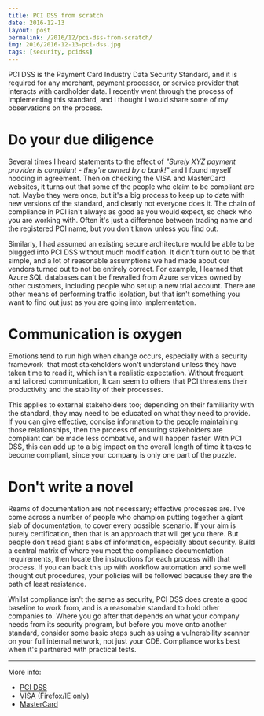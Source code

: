 ```yaml
---
title: PCI DSS from scratch
date: 2016-12-13
layout: post
permalink: /2016/12/pci-dss-from-scratch/
img: 2016/2016-12-13-pci-dss.jpg
tags: [security, pcidss]
---
```

PCI DSS is the Payment Card Industry Data Security Standard, and it is required for any merchant, payment processor, or service provider that interacts with cardholder data. I recently went through the process of implementing this standard, and I thought I would share some of my observations on the process.

# Do your due diligence
 Several times I heard statements to the effect of *"Surely XYZ payment provider is compliant - they're owned by a bank!"* and I found myself nodding in agreement. Then on checking the VISA and MasterCard websites, it turns out that some of the people who claim to be compliant are not. Maybe they were once, but it's a big process to keep up to date with new versions of the standard, and clearly not everyone does it. The chain of compliance in PCI isn't always as good as you would expect, so check who you are working with. Often it's just a difference between trading name and the registered PCI name, but you don't know unless you find out.

Similarly, I had assumed an existing secure architecture would be able to be plugged into PCI DSS without much modification. It didn't turn out to be that simple, and a lot of reasonable assumptions we had made about our vendors turned out to not be entirely correct. For example, I learned that Azure SQL databases can't be firewalled from Azure services owned by other customers, including people who set up a new trial account. There are other means of performing traffic isolation, but that isn't something you want to find out just as you are going into implementation.

# Communication is oxygen
Emotions tend to run high when change occurs, especially with a security framework  that most stakeholders won't understand unless they have taken time to read it, which isn't a realistic expectation. Without frequent and tailored communication, It can seem to others that PCI threatens their productivity and the stability of their processes.

This applies to external stakeholders too; depending on their familiarity with the standard, they may need to be educated on what they need to provide. If you can give effective, concise information to the people maintaining those relationships, then the process of ensuring stakeholders are compliant can be made less combative, and will happen faster. With PCI DSS, this can add up to a big impact on the overall length of time it takes to become compliant, since your company is only one part of the puzzle.

# Don't write a novel
Reams of documentation are not necessary; effective processes are. I've come across a number of people who champion putting together a giant slab of documentation, to cover every possible scenario. If your aim is purely certification, then that is an approach that will get you there. But people don't read giant slabs of information, especially about security. Build a central matrix of where you meet the compliance documentation requirements, then locate the instructions for each process with that process. If you can back this up with workflow automation and some well thought out procedures, your policies will be followed because they are the path of least resistance.

Whilst compliance isn't the same as security, PCI DSS does create a good baseline to work from, and is a reasonable standard to hold other companies to. Where you go after that depends on what your company needs from its security program, but before you move onto another standard, consider some basic steps such as using a vulnerability scanner on your full internal network, not just your CDE. Compliance works best when it's partnered with practical tests.

---

More info:

* [PCI DSS](http://www.pcisecuritystandards.org/)
* [VISA](http://www.visa.com/splisting/) (Firefox/IE only)
* [MasterCard](http://www.mastercard.us/en-us/merchants/safety-security/security-recommendations/service-providers-need-to-know.html)
